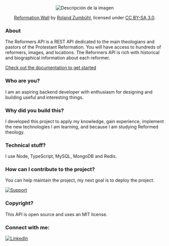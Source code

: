 <p align="center">
  <img src="https://www.worldhistory.org/uploads/images/14847.jpg?v=1709243469-0" alt="Descripción de la imagen">
</p>

<p align="center">
  <a href="https://commons.wikimedia.org/wiki/File:ReformationsdenkmalGenf1.jpg">Reformation Wall</a> by <a href="https://www.picswiss.ch/Genf/GE-05-1.jpg">Roland Zumbühl</a>, licensed under <a href="https://creativecommons.org/licenses/by-sa/3.0/">CC BY-SA 3.0</a>.
</p>

### About
The Reformers API is a REST API dedicated to the main theologians and pastors of the Protestant Reformation. You will have access to hundreds of reformers, images, and locations. The Reformers API is rich with historical and biographical information about each reformer.

[Check out the documentation to get started](/docs/00.INTRO.md)

### Who are you?
I am an aspiring backend developer with enthusiasm for designing and building useful and interesting things.

### Why did you build this?
I developed this project to apply my knowledge, gain experience, implement the new technologies I am learning, and because I am studying Reformed theology.

### Technical stuff?
I use Node, TypeScript, MySQL, MongoDB and Redis.

### How can I contribute to the project?
You can help maintain the project, my next goal is to deploy the project.

[![Support](https://img.shields.io/badge/Support-Donate-ff69b4?style=for-the-badge)](https://buymeacoffee.com/tiago1820)

### Copyright?
This API is open source and uses an MIT license.

### Connect with me:

[![LinkedIn](https://img.shields.io/badge/LinkedIn-0077B5?style=for-the-badge&logo=linkedin&logoColor=white)](https://www.linkedin.com/in/tiago1820/)
